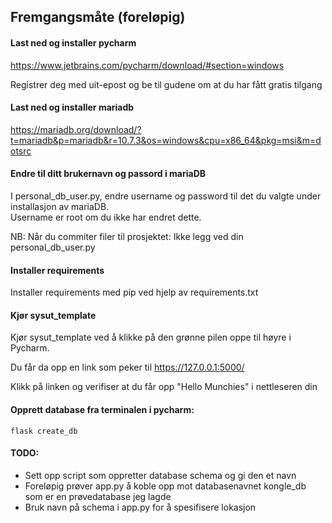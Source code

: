 ## Fremgangsmåte (foreløpig)

#### Last ned og installer pycharm

https://www.jetbrains.com/pycharm/download/#section=windows

Registrer deg med uit-epost og be til gudene om at du har fått gratis tilgang

#### Last ned og installer mariadb

https://mariadb.org/download/?t=mariadb&p=mariadb&r=10.7.3&os=windows&cpu=x86_64&pkg=msi&m=dotsrc

#### Endre til ditt brukernavn og passord i mariaDB

I personal_db_user.py, endre username og password til det du valgte under installasjon av mariaDB.  
Username er root om du ikke har endret dette.

NB: Når du commiter filer til prosjektet: Ikke legg ved din personal_db_user.py

#### Installer requirements

Installer requirements med pip ved hjelp av requirements.txt

#### Kjør sysut_template

Kjør sysut_template ved å klikke på den grønne pilen oppe til høyre i Pycharm.

Du får da opp en link som peker til https://127.0.0.1:5000/

Klikk på linken og verifiser at du får opp "Hello Munchies" i nettleseren din

#### Opprett database fra terminalen i pycharm:

```flask create_db```

#### TODO:

- Sett opp script som oppretter database schema og gi den et navn
- Foreløpig prøver app.py å koble opp mot databasenavnet kongle_db som er en prøvedatabase jeg lagde
- Bruk navn på schema i app.py for å spesifisere lokasjon
